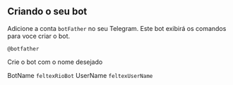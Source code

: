 


## Criando o seu bot

Adicione a conta ```botFather``` no seu Telegram. Este bot exibirá os comandos para voce criar o bot. 

    @botfather

Crie o bot com o nome desejado

BotName   ```feltexRioBot```
UserName  ```feltexUserName```



